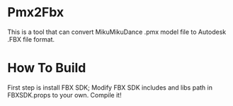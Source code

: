 # Pmx2Fbx
This is a tool that can convert MikuMikuDance .pmx model file to Autodesk .FBX file format.

# How To Build
First step is install FBX SDK;
Modify FBX SDK includes and libs path in FBXSDK.props to your own.
Compile it!